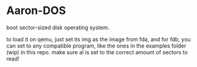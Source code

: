 # Aaron-DOS
boot sector-sized disk operating system.

to load it on qemu, just set its img as the image from fda, and for fdb, you can set to any compatible program, like the ones in the examples folder (wip) in this repo. make sure al is set to the correct amount of sectors to read!
